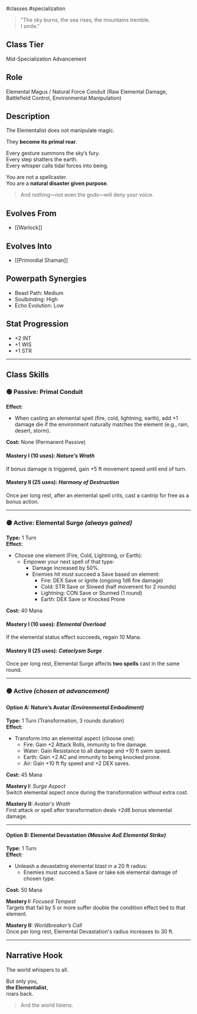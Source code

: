 #classes #specialization 

> "The sky burns, the sea rises, the mountains tremble.  
> I smile."

## Class Tier  
Mid-Specialization Advancement

## Role  
Elemental Magus / Natural Force Conduit (Raw Elemental Damage, Battlefield Control, Environmental Manipulation)

## Description  
The Elementalist does not manipulate magic.

They **become its primal roar**.

Every gesture summons the sky’s fury.  
Every step shatters the earth.  
Every whisper calls tidal forces into being.

You are not a spellcaster.  
You are a **natural disaster given purpose**.

> And nothing—not even the gods—will deny your voice.

## Evolves From  
- [[Warlock]]

## Evolves Into  
- [[Primordial Shaman]]

## Powerpath Synergies  
- Beast Path: Medium  
- Soulbinding: High  
- Echo Evolution: Low

## Stat Progression  
- +2 INT  
- +1 WIS  
- +1 STR

---

## Class Skills

### 🟢 Passive: **Primal Conduit**  
**Effect:**  
- When casting an elemental spell (fire, cold, lightning, earth), add +1 damage die if the environment naturally matches the element (e.g., rain, desert, storm).

**Cost:** None (Permanent Passive)

#### Mastery I (10 uses): *Nature’s Wrath*  
If bonus damage is triggered, gain +5 ft movement speed until end of turn.

#### Mastery II (25 uses): *Harmony of Destruction*  
Once per long rest, after an elemental spell crits, cast a cantrip for free as a bonus action.

---

### 🟣 Active: **Elemental Surge** *(always gained)*  
**Type:** 1 Turn  
**Effect:**  
- Choose one element (Fire, Cold, Lightning, or Earth):  
  - Empower your next spell of that type:  
    - Damage increased by 50%.  
    - Enemies hit must succeed a Save based on element:
      - Fire: DEX Save or Ignite (ongoing 1d6 fire damage)
      - Cold: STR Save or Slowed (half movement for 2 rounds)
      - Lightning: CON Save or Stunned (1 round)
      - Earth: DEX Save or Knocked Prone

**Cost:** 40 Mana

#### Mastery I (10 uses): *Elemental Overload*  
If the elemental status effect succeeds, regain 10 Mana.

#### Mastery II (25 uses): *Cataclysm Surge*  
Once per long rest, Elemental Surge affects **two spells** cast in the same round.

---

### 🟣 Active *(chosen at advancement)*

#### Option A: **Nature’s Avatar** *(Environmental Embodiment)*  
**Type:** 1 Turn (Transformation, 3 rounds duration)  
**Effect:**  
- Transform into an elemental aspect (choose one):  
  - Fire: Gain +2 Attack Rolls, immunity to fire damage.
  - Water: Gain Resistance to all damage and +10 ft swim speed.
  - Earth: Gain +2 AC and immunity to being knocked prone.
  - Air: Gain +10 ft fly speed and +2 DEX saves.

**Cost:** 45 Mana

**Mastery I:** *Surge Aspect*  
Switch elemental aspect once during the transformation without extra cost.

**Mastery II:** *Avatar's Wrath*  
First attack or spell after transformation deals +2d8 bonus elemental damage.

---

#### Option B: **Elemental Devastation** *(Massive AoE Elemental Strike)*  
**Type:** 1 Turn  
**Effect:**  
- Unleash a devastating elemental blast in a 20 ft radius:  
  - Enemies must succeed a Save or take `6d6` elemental damage of chosen type.

**Cost:** 50 Mana

**Mastery I:** *Focused Tempest*  
Targets that fail by 5 or more suffer double the condition effect tied to that element.

**Mastery II:** *Worldbreaker’s Call*  
Once per long rest, Elemental Devastation's radius increases to 30 ft.

---

## Narrative Hook  
The world whispers to all.

But only you,  
**the Elementalist**,  
roars back.

> And the world listens.